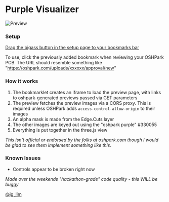 # Purple Visualizer

![Preview](https://raw.github.com/jglim/PurpleVisualizer/master/preview.gif)

### Setup

[Drag the bigass button in the setup page to your bookmarks bar](https://ecg.sn.sg/purple/bookmarklet.html)

To use, click the previously added bookmark when reviewing your OSHPark PCB. The URL should resemble something like "https://oshpark.com/uploads/xxxxxx/approval/new"

### How it works

1. The bookmarklet creates an iframe to load the preview page, with links to oshpark-generated previews passed via GET parameters
2. The preview fetches the preview images via a CORS proxy. This is required unless OSHPark adds `access-control-allow-origin` to their images
3. An alpha mask is made from the Edge.Cuts layer
4. The other images are keyed out using the "oshpark purple" #330055
5. Everything is put together in the three.js view

_This isn't official or endorsed by the folks at oshpark.com though I would be glad to see them implement something like this._

### Known Issues

- Controls appear to be broken right now 

_Made over the weekends "hackathon-grade" code quality - this WILL be buggy_


[@jg_lim](https://twitter.com/jg_lim)
